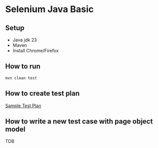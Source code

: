 # Selenium Java Basic

## Setup
- Java jdk 23
- Maven
- Install Chrome/Firefox

## How to run
```shell
mvn clean test
```

## How to create test plan
[Sample Test Plan](sample-testplan2.xml)


## How to write a new test case with page object model
TDB